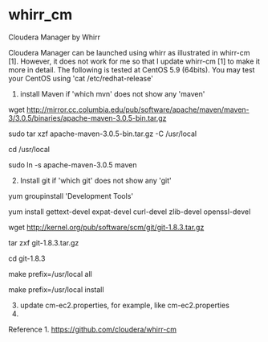 whirr_cm
========

Cloudera Manager by Whirr

Cloudera Manager can be launched using whirr as illustrated in whirr-cm [1]. However, it does not work for me so that I update whirr-cm [1] to make it more in detail.
The following is tested at CentOS 5.9 (64bits). You may test your CentOS using 'cat /etc/redhat-release'

1. install Maven if 'which mvn' does not show any 'maven'

wget http://mirror.cc.columbia.edu/pub/software/apache/maven/maven-3/3.0.5/binaries/apache-maven-3.0.5-bin.tar.gz

sudo tar xzf apache-maven-3.0.5-bin.tar.gz -C /usr/local

cd /usr/local

sudo ln -s apache-maven-3.0.5 maven


2. Install git if 'which git' does not show any 'git'

yum groupinstall 'Development Tools'

yum install gettext-devel expat-devel curl-devel zlib-devel openssl-devel

wget http://kernel.org/pub/software/scm/git/git-1.8.3.tar.gz

tar zxf git-1.8.3.tar.gz

cd git-1.8.3

make prefix=/usr/local all

make prefix=/usr/local install


3. update cm-ec2.properties, for example, like cm-ec2.properties
4. 

Reference 1. https://github.com/cloudera/whirr-cm

